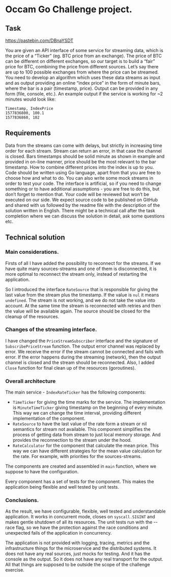 # Occam Go Challenge project.

## Task

https://pastebin.com/DBnaYSDT

You are given an API interface of some service for streaming data, which is the price of a “Ticker” (eg. BTC price from an exchange). The price of BTC can be different on different exchanges, so our target is to build a “fair” price for BTC, combining the price from different sources. Let’s say there are up to 100 possible exchanges from where the price can be streamed.
You need to develop an algorithm which uses these data streams as input and as output providing an online “index price” in the form of minute bars, where the bar is a pair (timestamp, price). Output can be provided in any form (file, console, etc.). An example output if the service is working for ~2 minutes would look like:

```
Timestamp, IndexPrice
1577836800, 100.1
1577836860, 102
```

## Requirements

Data from the streams can come with delays, but strictly in increasing time order for each stream. Stream can return an error, in that case the channel is closed. Bars timestamps should be solid minute as shown in example and provided in on-line manner, price should be the most relevant to the bar timestamp. How to combine different prices into the index is up to you.
Code should be written using Go language, apart from that you are free to choose how and what to do. You can also write some mock streams in order to test your code.
The interface is artificial, so if you need to change something or to have additional assumptions - you are free to do this, but don’t forget to mention that. Your code will be reviewed but won’t be executed on our side.
We expect source code to be published on GitHub and shared with us followed by the readme file with the description of the solution written in English. There might be a technical call after the task completion where we can discuss the solution in detail, ask some questions etc.

## Technical solution
### Main considerations.

Firsts of all I have added the possibility to reconnect for the streams. 
If we have quite many sources-streams and one of them is disconnected, it is more optimal to reconnect the stream only, 
instead of restarting the application.

So I introduced the interface `RateSource` that is responsible for giving the last value from the stream plus the timestamp.
If the value is `nul` it means `undefined`. The stream is not working, and we do not take the value
into account. At the same time the stream is reconnected with retries and then the value will be available again.
The source should be closed for the cleanup of the resources.

### Changes of the streaming interface.

I have changed the `PriceStreamSubscriber` interface and the signature of `SubscribePriceStream` function. 
The output error channel was replaced by error. 
We receive the error if the stream cannot be connected and fails with error. If the error happens during the streaming 
(network), then the output channel is closed and the stream should be reconnected. Also, I added `Close`
function for final clean up of the resources (goroutines).

### Overall architecture

The main service - `IndexRateTicker` has the following components:
* `TimeTicker` for giving the time marks for the service. The implementation is `MinuteTimeTicker` giving timestamp on the beginning 
of every minute. This way we can change the time interval, providing different implementation
of the component.
* `RateSource` to have the last value of the rate form a stream or nil semantics for stream not available.
This component simplifies the process of getting data from stream to just local memory storage. And provides
the reconnection to the stream under the hood.
* `RateCalculator` for the component that calculate the mean price. This way we can have different strategies
for the mean value calculation for the rate. For example, with priorities for the sources-streams.

The components are created and assembled in `main` function, where we suppose to have the configuration.

Every component has a set of tests for the component. This makes the application being flexible
and well tested by unit tests.

### Conclusions.

As the result, we have configurable, flexible, well tested and understandable application. It works in concurrent mode,
closes on `syscall.SIGINT` and makes gentle shutdown of all its resources. The unit tests run with the --race flag, so we
have the protection against the race conditions and unexpected fails of the application in concurrency.

The application is not provided with logging, tracing, metrics and the infrastructure things for the microservice
and the distributed systems. It does not have any real sources, just mocks for testing. And it has the console as the output.
So it does not have any real transport for the output. 
All that things are supposed to be outside the scope of the challenge exercise.



